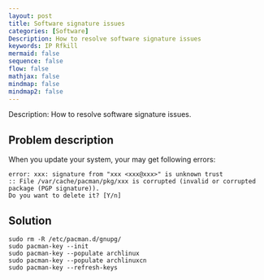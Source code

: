 ```yaml
---
layout: post
title: Software signature issues
categories: [Software]
Description: How to resolve software signature issues
keywords: IP Rfkill
mermaid: false
sequence: false
flow: false
mathjax: false
mindmap: false
mindmap2: false
---
```


Description: How to resolve software signature issues.

## Problem description

When you update your system, your may get following errors:

```shell
error: xxx: signature from "xxx <xxx@xxx>" is unknown trust
:: File /var/cache/pacman/pkg/xxx is corrupted (invalid or corrupted package (PGP signature)).
Do you want to delete it? [Y/n]
```

## Solution

```shell
sudo rm -R /etc/pacman.d/gnupg/
sudo pacman-key --init
sudo pacman-key --populate archlinux
sudo pacman-key --populate archlinuxcn
sudo pacman-key --refresh-keys
```

